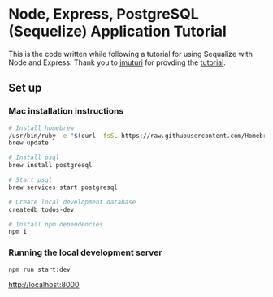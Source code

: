 # Node, Express, PostgreSQL (Sequelize) Application Tutorial

This is the code written while following a tutorial for using Sequalize with Node and Express. Thank you to [jmuturi](https://scotch.io/@jmuturi) for provding the [tutorial](https://scotch.io/tutorials/getting-started-with-node-express-and-postgres-using-sequelize).

## Set up

### Mac installation instructions

```bash
# Install homebrew
/usr/bin/ruby -e "$(curl -fsSL https://raw.githubusercontent.com/Homebrew/install/master/install)"
brew update

# Install psql
brew install postgresql

# Start psql
brew services start postgresql

# Create local development database
createdb todos-dev

# Install npm dependencies
npm i

```

### Running the local development server

```bash
npm run start:dev
```

[http://localhost:8000](http://localhost:8000)